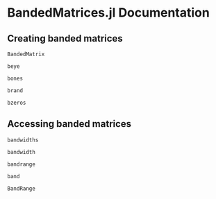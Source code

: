 # BandedMatrices.jl Documentation


## Creating banded matrices

```@docs
BandedMatrix
```

```@docs
beye
```

```@docs
bones
```

```@docs
brand
```

```@docs
bzeros
```


## Accessing banded matrices

```@docs
bandwidths
```

```@docs
bandwidth
```

```@docs
bandrange
```

```@docs
band
```

```@docs
BandRange
```
